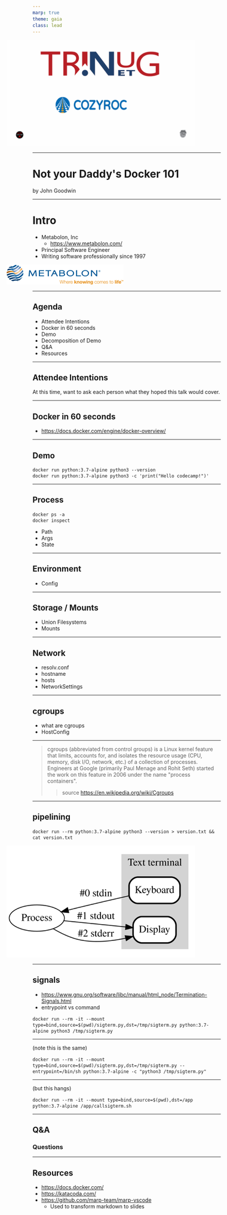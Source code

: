 ```yaml
---
marp: true
theme: gaia
class: lead
---
```


<style scoped>
section {
  background: white;
}

img {
  margin-left: -70px;
}
</style>

![Code Camp 2019](images/CodeCamp2019Slide.gif)

---

# Not your Daddy's Docker 101

by John Goodwin

---

# Intro

- Metabolon, Inc
  - <https://www.metabolon.com/>
- Principal Software Engineer
- Writing software professionally since 1997

![Metabolon Logo](images/metabolon-logo.png)

---

## Agenda

- Attendee Intentions
- Docker in 60 seconds
- Demo
- Decomposition of Demo
- Q&A
- Resources

---

## Attendee Intentions

At this time, want to ask each person what they hoped this talk would cover.

---

## Docker in 60 seconds

- <https://docs.docker.com/engine/docker-overview/>

---

## Demo

```shell
docker run python:3.7-alpine python3 --version
docker run python:3.7-alpine python3 -c 'print("Hello codecamp!")'
```

---

## Process

```shell
docker ps -a
docker inspect
```

- Path
- Args
- State

---

## Environment

- Config

---

## Storage / Mounts

- Union Filesystems
- Mounts

---

## Network

- resolv.conf
- hostname
- hosts
- NetworkSettings

---

## cgroups

- what are cgroups
- HostConfig

---

> cgroups (abbreviated from control groups) is a Linux kernel feature that limits, accounts for, and isolates the resource usage (CPU, memory, disk I/O, network, etc.) of a collection of processes.
> Engineers at Google (primarily Paul Menage and Rohit Seth) started the work on this feature in 2006 under the name "process containers".
>> source <https://en.wikipedia.org/wiki/Cgroups>

---

## pipelining

```shell
docker run --rm python:3.7-alpine python3 --version > version.txt && cat version.txt
```

![Std Streams](images/Stdstreams-notitle.svg)

---

## signals

- <https://www.gnu.org/software/libc/manual/html_node/Termination-Signals.html>
- entrypoint vs command

```shell
docker run --rm -it --mount type=bind,source=$(pwd)/sigterm.py,dst=/tmp/sigterm.py python:3.7-alpine python3 /tmp/sigterm.py
```

---

(note this is the same)

```shell
docker run --rm -it --mount type=bind,source=$(pwd)/sigterm.py,dst=/tmp/sigterm.py --entrypoint=/bin/sh python:3.7-alpine -c "python3 /tmp/sigterm.py"
```

---

(but this hangs)

```shell
docker run --rm -it --mount type=bind,source=$(pwd),dst=/app python:3.7-alpine /app/callsigterm.sh
```

---

## Q&A

### Questions

---

## Resources

- <https://docs.docker.com/>
- <https://katacoda.com/>
- <https://github.com/marp-team/marp-vscode>
  - Used to transform markdown to slides
